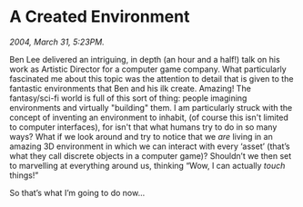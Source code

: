 A Created Environment
=====================

*2004, March 31, 5:23PM.*

Ben Lee delivered an intriguing, in depth (an hour and a half!) talk
on his work as Artistic Director for a computer game company.
What particularly fascinated me about this topic was the attention to detail
that is given to the fantastic environments that Ben and his ilk create.
Amazing! The fantasy/sci-fi world is full of this sort of thing:
people imagining environments and virtually "building" them.
I am particularly struck with the concept of inventing an environment to inhabit,
(of course this isn't limited to computer interfaces),
for isn't that what humans try to do in so many ways?
What if we look around and try to notice that we *are* living in an amazing 3D environment in which we can interact with every ‘asset’ (that’s what they call discrete objects in a computer game)? Shouldn’t we then set to marvelling at everything around us, thinking &#8220;Wow, I can actually _touch_ things!&#8221;

So that’s what I’m going to do now...
